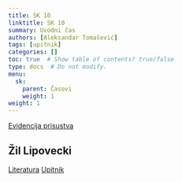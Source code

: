 ```yaml
---
title: SK 10
linktitle: SK 10
summary: Uvodni čas
authors: [Aleksandar Tomašević]
tags: [upitnik]
categories: []
toc: true  # Show table of contents? true/false
type: docs  # Do not modify.
menu:
  sk:
    parent: Časovi
    weight: 1
weight: 1
---
```


[Evidencija prisustva](https://forms.gle/tjxrtrQWJ2yo15P97)

## Žil Lipovecki
[Literatura](/files/sk-lipovecki.pdf)
[Upitnik](https://forms.gle/kTcUfmnvDFowesLP7)

